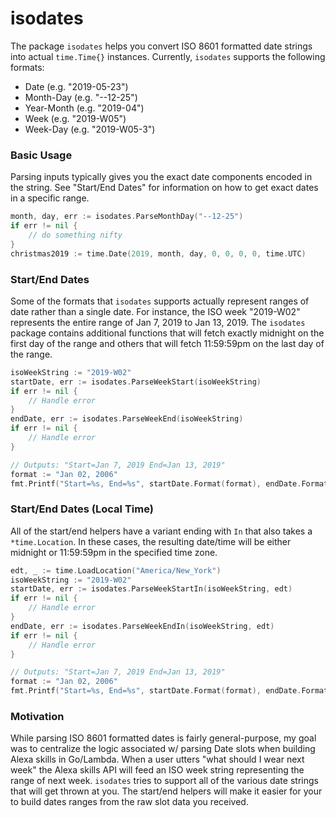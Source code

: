 # isodates

The package `isodates` helps you convert ISO 8601 formatted date
strings into actual `time.Time{}` instances. Currently, `isodates`
supports the following formats:

* Date (e.g. "2019-05-23")
* Month-Day (e.g. "--12-25")
* Year-Month (e.g. "2019-04")
* Week (e.g. "2019-W05")
* Week-Day (e.g. "2019-W05-3")

### Basic Usage

Parsing inputs typically gives you the exact date components encoded
in the string. See "Start/End Dates" for information on how to get
exact dates in a specific range.

```go
month, day, err := isodates.ParseMonthDay("--12-25")
if err != nil {
	// do something nifty
}
christmas2019 := time.Date(2019, month, day, 0, 0, 0, 0, time.UTC)
```

### Start/End Dates

Some of the formats that `isodates` supports actually represent
ranges of date rather than a single date. For instance, the ISO
week "2019-W02" represents the entire range of Jan 7, 2019 to
Jan 13, 2019. The `isodates` package contains additional functions
that will fetch exactly midnight on the first day of the range and
others that will fetch 11:59:59pm on the last day of the range.

```go
isoWeekString := "2019-W02"
startDate, err := isodates.ParseWeekStart(isoWeekString)
if err != nil {
	// Handle error
}
endDate, err := isodates.ParseWeekEnd(isoWeekString)
if err != nil {
	// Handle error
}

// Outputs: "Start=Jan 7, 2019 End=Jan 13, 2019"
format := "Jan 02, 2006"
fmt.Printf("Start=%s, End=%s", startDate.Format(format), endDate.Format(format))
```

### Start/End Dates (Local Time)

All of the start/end helpers have a variant ending with `In` that also
takes a `*time.Location`. In these cases, the resulting date/time will
be either midnight or 11:59:59pm in the specified time zone.

```go
edt, _ := time.LoadLocation("America/New_York") 
isoWeekString := "2019-W02"
startDate, err := isodates.ParseWeekStartIn(isoWeekString, edt)
if err != nil {
	// Handle error
}
endDate, err := isodates.ParseWeekEndIn(isoWeekString, edt)
if err != nil {
	// Handle error
}

// Outputs: "Start=Jan 7, 2019 End=Jan 13, 2019"
format := "Jan 02, 2006"
fmt.Printf("Start=%s, End=%s", startDate.Format(format), endDate.Format(format))
```

### Motivation

While parsing ISO 8601 formatted dates is fairly general-purpose, my goal
was to centralize the logic associated w/ parsing Date slots when building
Alexa skills in Go/Lambda. When a user utters "what should I wear next week"
the Alexa skills API will feed an ISO week string representing the range of
next week. `isodates` tries to support all of the various date strings that
will get thrown at you. The start/end helpers will make it easier for your
to build dates ranges from the raw slot data you received.